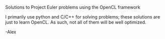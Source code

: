 Solutions to Project Euler problems using the OpenCL framework

I primarily use python and C/C++ for solving problems; these solutions are just to learn OpenCL. As such, not all of them will be well optimized.

-Alex
